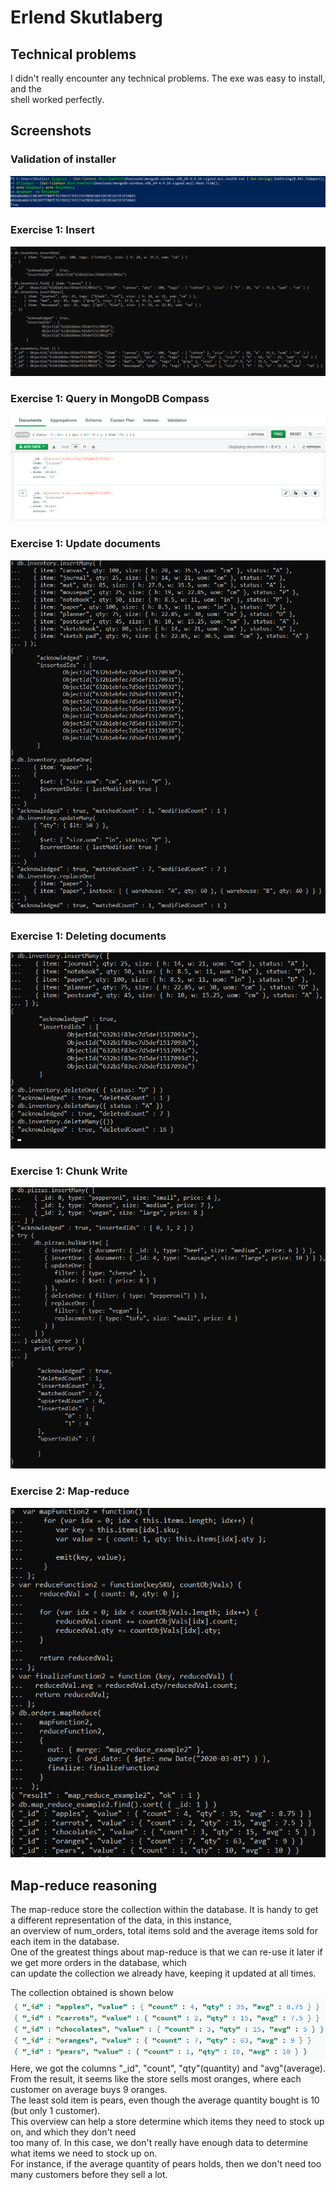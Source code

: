 # Erlend Skutlaberg

## Technical problems
I didn't really encounter any technical problems. The exe was easy to install, and the <br>
shell worked perfectly.

## Screenshots

### Validation of installer
![alt text](/pic/mongoDbVal.png "SHA256 checksum validation")

### Exercise 1: Insert
![alt text](/pic/mongoDBInsert.png "Insert screenshot")

### Exercise 1: Query in MongoDB Compass
![alt text](/pic/MDBQueryCompass.png "Query in MongoDB compass")

### Exercise 1: Update documents
![alt text](/pic/MongoDB_updateDoc.png "Update documents")

### Exercise 1: Deleting documents
![alt text](/pic/delete_docs.png "Delete documents")

### Exercise 1: Chunk Write
![Alt text](/pic/MongoDBChunkWrite.png "Chunk write")

### Exercise 2: Map-reduce
![Alt text](/pic/mapreduce.png "mapreduce")

## Map-reduce reasoning
The map-reduce store the collection within the database. It is handy to get a different representation of the data, in this instance,<br>
an overview of num_orders, total items sold and the average items sold for each item in the database. <br>
One of the greatest things about map-reduce is that we can re-use it later if we get more orders in the database, which <br>
can update the collection we already have, keeping it updated at all times. <br> 

The collection obtained is shown below <br>
![Alt text](/pic/mapreduce_result.png "map-reduce result") <br>
Here,  we got the columns "_id", "count", "qty"(quantity) and "avg"(average). <br>
From the result, it seems like the store sells most oranges, where each customer on average buys 9 oranges. <br>
The least sold item is pears, even though the average quantity bought is 10 (but only 1 customer). <br>
This overview can help a store determine which items they need to stock up on, and which they don't need <br>
too many of. In this case, we don't really have enough data to determine what items we need to stock up on. <br>
For instance, if the average quantity of pears holds, then we don't need too many customers before they sell a lot. 
